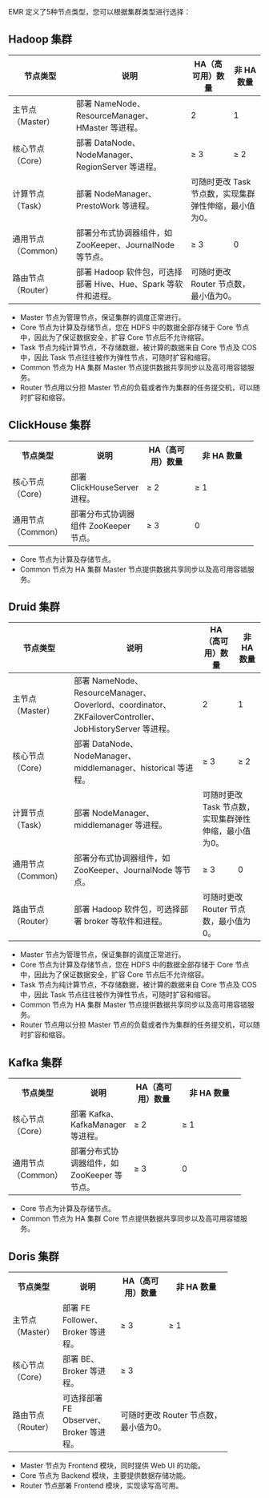 EMR 定义了5种节点类型，您可以根据集群类型进行选择：

## Hadoop 集群
<table>
<thead>
<tr>
<th>节点类型</th>
<th>说明</th>
<th>HA（高可用）数量</th>
<th>非 HA 数量</th>
</tr>
</thead>
<tbody><tr>
<td>主节点（Master）</td>
<td>部署 NameNode、ResourceManager、HMaster 等进程。</td>
<td>2</td>
<td>1</td>
</tr>
<tr>
<td>核心节点（Core）</td>
<td>部署 DataNode、NodeManager、RegionServer 等进程。</td>
<td>≥ 3</td>
<td>≥ 2</td>
</tr>
<tr>
<td>计算节点（Task）</td>
<td>部署 NodeManager、PrestoWork 等进程。</td>
<td colspan=2>可随时更改 Task 节点数，实现集群弹性伸缩，最小值为0。</td>
</tr>
<tr>
<td>通用节点（Common）</td>
<td>部署分布式协调器组件，如 ZooKeeper、JournalNode 等节点。</td>
<td>≥ 3</td>
<td>0</td>
</tr>
<tr>
<td>路由节点（Router）</td>
<td>部署 Hadoop 软件包，可选择部署 Hive、Hue、Spark 等软件和进程。</td>
<td colspan=2>可随时更改 Router 节点数，最小值为0。</td>
</tr>
</tbody></table>


- Master 节点为管理节点，保证集群的调度正常进行。
- Core 节点为计算及存储节点，您在 HDFS 中的数据全部存储于 Core 节点中，因此为了保证数据安全，扩容 Core 节点后不允许缩容。
- Task 节点为纯计算节点，不存储数据，被计算的数据来自 Core 节点及 COS 中，因此 Task 节点往往被作为弹性节点，可随时扩容和缩容。
- Common 节点为 HA 集群 Master 节点提供数据共享同步以及高可用容错服务。
- Router 节点用以分担 Master 节点的负载或者作为集群的任务提交机，可以随时扩容和缩容。

## ClickHouse 集群
<table>
   <tr>
      <th style="width: 80px;">节点类型</th>
      <th style="width: 100px;">说明</th>
      <th style="width: 80px;">HA（高可用）数量</th>
      <th style="width: 110px;">非 HA 数量</th>
   </tr>
   <tr>
      <td>核心节点（Core）</td>
      <td>部署 ClickHouseServer 进程。</td>
      <td>≥ 2</td>
      <td>≥ 1</td>
   </tr>
   <tr>
      <td>通用节点（Common）</td>
      <td>部署分布式协调器组件 ZooKeeper 节点。</td>
      <td>≥ 3</td>
      <td>0</td>
   </tr>
</table>

- Core 节点为计算及存储节点。
- Common 节点为 HA 集群 Master 节点提供数据共享同步以及高可用容错服务。

## Druid 集群
<table>
<thead>
<tr>
<th>节点类型</th>
<th>说明</th>
<th>HA（高可用）数量</th>
<th>非 HA 数量</th>
</tr>
</thead>
<tbody><tr>
<td>主节点（Master）</td>
<td>部署 NameNode、ResourceManager、Ooverlord、coordinator、ZKFailoverController、JobHistoryServer 等进程。</td>
<td>2</td>
<td>1</td>
</tr>
<tr>
<td>核心节点（Core）</td>
<td>部署 DataNode、NodeManager、middlemanager、historical 等进程。</td>
<td>≥ 3</td>
<td>≥ 2</td>
</tr>
<tr>
<td>计算节点（Task）</td>
<td>部署 NodeManager、middlemanager 等进程。</td>
<td colspan=2>可随时更改 Task 节点数，实现集群弹性伸缩，最小值为0。</td>
</tr>
<tr>
<td>通用节点（Common）</td>
<td>部署分布式协调器组件，如 ZooKeeper、JournalNode 等节点。</td>
<td>≥ 3</td>
<td>0</td>
</tr>
<tr>
<td>路由节点（Router）</td>
<td>部署 Hadoop 软件包，可选择部署 broker 等软件和进程。</td>
<td colspan=2>可随时更改 Router 节点数，最小值为0。</td>
</tr>
</tbody></table>

- Master 节点为管理节点，保证集群的调度正常进行。
- Core 节点为计算及存储节点，您在 HDFS 中的数据全部存储于 Core 节点中，因此为了保证数据安全，扩容 Core 节点后不允许缩容。
- Task 节点为纯计算节点，不存储数据，被计算的数据来自 Core 节点及 COS 中，因此 Task 节点往往被作为弹性节点，可随时扩容和缩容。
- Common 节点为 HA 集群 Master 节点提供数据共享同步以及高可用容错服务。
- Router 节点用以分担 Master 节点的负载或者作为集群的任务提交机，可以随时扩容和缩容。


## Kafka 集群
<table>
   <tr>
      <th style="width: 80px;">节点类型</th>
      <th style="width: 100px;">说明</th>
      <th style="width: 80px;">HA（高可用）数量</th>
      <th style="width: 110px;">非 HA 数量</th>
   </tr>
   <tr>
      <td>核心节点（Core）</td>
      <td>部署 Kafka、KafkaManager 等进程。</td>
      <td>≥ 2</td>
      <td>≥ 1</td>
   </tr>
   <tr>
      <td>通用节点（Common）</td>
      <td>部署分布式协调器组件，如 ZooKeeper 等节点。</td>
      <td>≥ 3</td>
      <td>0</td>
   </tr>
</table>

- Core 节点为计算及存储节点。
- Common 节点为 HA 集群 Core 节点提供数据共享同步以及高可用容错服务。


## Doris 集群
<table>
   <tr>
      <th style="width: 80px;">节点类型</th>
      <th style="width: 100px;">说明</th>
      <th style="width: 80px;">HA（高可用）数量</th>
      <th style="width: 110px;">非 HA 数量</th>
   </tr>
	 <tr>
      <td>主节点（Master）</td>
      <td>部署 FE Follower、Broker 等进程。</td>
      <td>≥ 3</td>
      <td>≥ 1</td>
   </tr>
   <tr>
      <td>核心节点（Core）</td>
      <td>部署 BE、Broker 等进程。</td>
      <td colspan=2>≥ 3</td>
   </tr>
   <tr>
      <td>路由节点（Router）</td>
      <td>可选择部署 FE Observer、Broker 等进程。</td>
      <td colspan=2>可随时更改 Router 节点数，最小值为0。</td>
   </tr>
</table>

- Master 节点为 Frontend 模块，同时提供 Web UI 的功能。
- Core 节点为 Backend 模块，主要提供数据存储功能。
- Router 节点部署 Frontend 模块，实现读写高可用。





